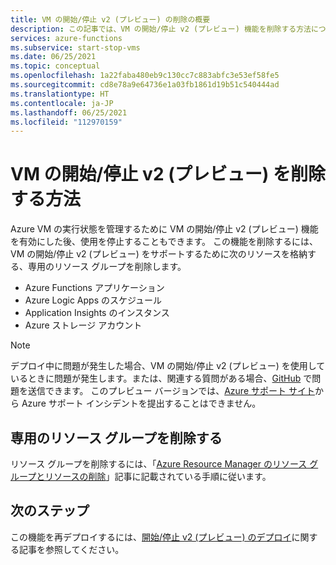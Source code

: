 ```yaml
---
title: VM の開始/停止 v2 (プレビュー) の削除の概要
description: この記事では、VM の開始/停止 v2 (プレビュー) 機能を削除する方法について説明します。
services: azure-functions
ms.subservice: start-stop-vms
ms.date: 06/25/2021
ms.topic: conceptual
ms.openlocfilehash: 1a22faba480eb9c130cc7c883abfc3e53ef58fe5
ms.sourcegitcommit: cd8e78a9e64736e1a03fb1861d19b51c540444ad
ms.translationtype: HT
ms.contentlocale: ja-JP
ms.lasthandoff: 06/25/2021
ms.locfileid: "112970159"
---
```

# <a name="how-to-remove-startstop-vms-v2-preview"></a>VM の開始/停止 v2 (プレビュー) を削除する方法

Azure VM の実行状態を管理するために VM の開始/停止 v2 (プレビュー) 機能を有効にした後、使用を停止することもできます。 この機能を削除するには、VM の開始/停止 v2 (プレビュー) をサポートするために次のリソースを格納する、専用のリソース グループを削除します。

- Azure Functions アプリケーション
- Azure Logic Apps のスケジュール
- Application Insights のインスタンス
- Azure ストレージ アカウント

> [!NOTE]
> デプロイ中に問題が発生した場合、VM の開始/停止 v2 (プレビュー) を使用しているときに問題が発生します。または、関連する質問がある場合、[GitHub](https://github.com/microsoft/startstopv2-deployments/issues) で問題を送信できます。 このプレビュー バージョンでは、[Azure サポート サイト](https://azure.microsoft.com/support/options/)から Azure サポート インシデントを提出することはできません。 

## <a name="delete-the-dedicated-resource-group"></a>専用のリソース グループを削除する

リソース グループを削除するには、「[Azure Resource Manager のリソース グループとリソースの削除](../../azure-resource-manager/management/delete-resource-group.md)」記事に記載されている手順に従います。

## <a name="next-steps"></a>次のステップ

この機能を再デプロイするには、[開始/停止 v2 (プレビュー) のデプロイ](deploy.md)に関する記事を参照してください。